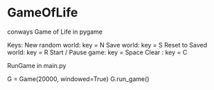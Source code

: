 # GameOfLife
conways Game of Life in pygame

Keys:
New random world: key = N
Save world: key = S
Reset to Saved world: key = R
Start / Pause game: key = Space
Clear : key = C

RunGame in main.py

G = Game(20000, windowed=True)
G.run_game()